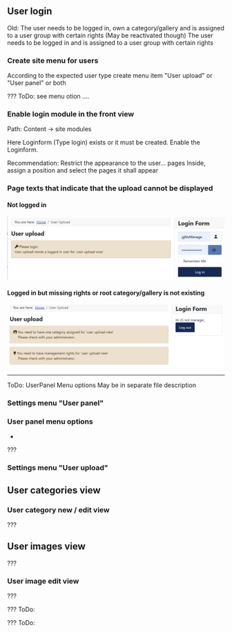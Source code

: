 
## User login

Old: The user needs to be logged in, own a category/gallery and is assigned to a user group with certain rights  (May be reactivated though)
The user needs to be logged in and is assigned to a user group with certain rights

### Create site menu for users

According to the expected user type create menu item "User upload" or "User panel" or 
both


??? ToDo: see menu otion  ....

### Enable login module in the front view

Path: Content -> site modules

Here Loginform (Type login) exists or it must be created.
Enable the Loginform.

Recommendation: Restrict the appearance to the user... pages 
Inside, assign a position and select the pages it shall appear

### Page texts that indicate that the upload cannot be displayed

#### Not logged in

![Not logged in](https://github.com/ThomasFinnern/JoomGallery_fith_dev/blob/main/.jg_dev_doc/jg_4x/images/site.UserUpload/NotLoggedIn.en.png?raw=true  "Not logged in")

#### Logged in but missing rights or root category/gallery is not existing

![Logged in, no root gallery, no rights](https://github.com/ThomasFinnern/JoomGallery_fith_dev/blob/main/.jg_dev_doc/jg_4x/images/site.UserUpload/loggedInNoGalleryNoRights.en.png?raw=true "Logged in, no root gallery, no rights")




---

ToDo: UserPanel Menu options May be in separate file description

### Settings menu "User panel"
### User panel menu options

* 

???

### Settings menu "User upload"


## User categories view



### User category new / edit view

???

## User images view

???

### User image edit view

???


??? ToDo:


??? ToDo:

